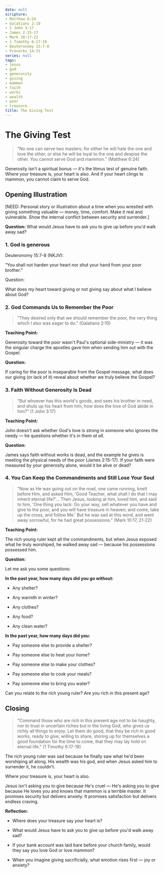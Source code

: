 ```yaml
---
date: null
scripture:
- Matthew 6:24
- Galatians 2:10
- 1 John 3:17
- James 2:15-17
- Mark 10:17-22
- 1 Timothy 6:17-19
- Deuteronomy 15:7-8
- Proverbs 14:31
series: null
tags:
- jesus
- god
- generosity
- giving
- mammon
- faith
- works
- wealth
- poor
- treasure
title: The Giving Test
---
```


# The Giving Test

> "No one can serve two masters; for either he will hate the one and love the other, or else he will be loyal to the one and despise the other. You cannot serve God and mammon." (Matthew 6:24)

Generosity isn't a spiritual bonus — it's the litmus test of genuine faith. Where your treasure is, your heart is also. And if your heart clings to mammon, you cannot claim to serve God.

## Opening Illustration

[NEED: Personal story or illustration about a time when you wrestled with giving something valuable — money, time, comfort. Make it real and vulnerable. Show the internal conflict between security and surrender.]

**Question:** What would Jesus have to ask you to give up before you'd walk away sad?

### 1. God is generous

Deuteronomy 15:7-8 (NKJV):

“You shall not harden your heart nor shut your hand from your poor brother.”

Question:

What does my heart toward giving or not giving say about what I believe about God?

### 2. God Commands Us to Remember the Poor

> "They desired only that we should remember the poor, the very thing which I also was eager to do." (Galatians 2:10)


**Teaching Point:**

Generosity toward the poor wasn't Paul's optional side-ministry — it was the singular charge the apostles gave him when sending him out with the Gospel.


**Question:**

If caring for the poor is inseparable from the Gospel message, what does our giving (or lack of it) reveal about whether we truly believe the Gospel?

  

### 3. Faith Without Generosity Is Dead

  

> "But whoever has this world's goods, and sees his brother in need, and shuts up his heart from him, how does the love of God abide in him?" (1 John 3:17)

  

**Teaching Point:**

John doesn't ask whether God's love is *strong* in someone who ignores the needy — he questions whether it's in them *at all*.


**Question:**

James says faith without works is dead, and the example he gives is meeting the physical needs of the poor (James 2:15-17). If your faith were measured by your generosity alone, would it be alive or dead?


### 4. You Can Keep the Commandments and Still Lose Your Soul


> "Now as He was going out on the road, one came running, knelt before Him, and asked Him, 'Good Teacher, what shall I do that I may inherit eternal life?'... Then Jesus, looking at him, loved him, and said to him, 'One thing you lack: Go your way, sell whatever you have and give to the poor, and you will have treasure in heaven; and come, take up the cross, and follow Me.' But he was sad at this word, and went away sorrowful, for he had great possessions." (Mark 10:17, 21-22)


**Teaching Point:**

The rich young ruler kept all the commandments, but when Jesus exposed what he truly worshiped, he walked away sad — because his possessions possessed him.


**Question:**

Let me ask you some questions:

**In the past year, how many days did you go without:**

- Any shelter?

- Any warmth in winter?

- Any clothes?

- Any food?

- Any clean water?

  

**In the past year, how many days did you:**

- Pay someone else to provide a shelter?

- Pay someone else to heat your home?

- Pay someone else to make your clothes?

- Pay someone else to cook your meals?

- Pay someone else to bring you water?

Can you relate to the rich young ruler? Are you rich in this present age?

## Closing

> "Command those who are rich in this present age not to be haughty, nor to trust in uncertain riches but in the living God, who gives us richly all things to enjoy. Let them do good, that they be rich in good works, ready to give, willing to share, storing up for themselves a good foundation for the time to come, that they may lay hold on eternal life." (1 Timothy 6:17-19)

The rich young ruler was sad because he finally saw what he'd been worshiping all along. His wealth was his god, and when Jesus asked him to surrender it, he couldn't.

Where your treasure is, your heart is also.

Jesus isn't asking you to give because He's cruel — He's asking you to give because He loves you and knows that mammon is a terrible master. It promises security but delivers anxiety. It promises satisfaction but delivers endless craving.


**Reflection:**

- Where does your treasure say your heart is?

- What would Jesus have to ask you to give up before you'd walk away sad?

- If your bank account was laid bare before your church family, would they say you love God or love mammon?

- When you imagine giving sacrificially, what emotion rises first — joy or anxiety?